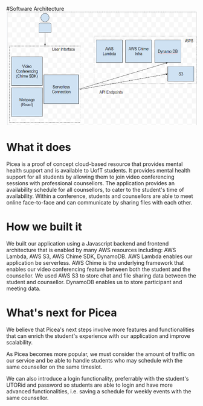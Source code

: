 #Software Architecture 
<img src="https://github.com/3ric03/Picea/blob/main/arch.png" width="600px" height="300px">

# What it does
Picea is a proof of concept cloud-based resource that provides mental health support and is available to UofT students. It provides mental health support for all students by allowing them to join video conferencing sessions with professional counsellors. The application provides an availability schedule for all counsellors, to cater to the student's time of availability. Within a conference, students and counsellors are able to meet online face-to-face and can communicate by sharing files with each other.

# How we built it
We built our application using a Javascript backend and frontend architecture that is enabled by many AWS resources including: AWS Lambda, AWS S3, AWS Chime SDK, DynamoDB. AWS Lambda enables our application be serverless. AWS Chime is the underlying framework that enables our video conferencing feature between both the student and the counsellor. We used AWS S3 to store chat and file sharing data between the student and counsellor. DynamoDB enables us to store participant and meeting data.

# What's next for Picea
We believe that Picea's next steps involve more features and functionalities that can enrich the student's experience with our application and improve scalability.

As Picea becomes more popular, we must consider the amount of traffic on our service and be able to handle students who may schedule with the same counsellor on the same timeslot.

We can also introduce a login functionality, preferrably with the student's UTORid and password so students are able to login and have more advanced functionalities, i.e. saving a schedule for weekly events with the same counsellor.
